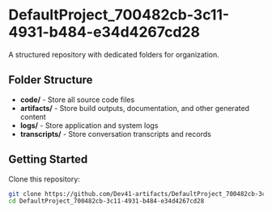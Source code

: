 # DefaultProject_700482cb-3c11-4931-b484-e34d4267cd28
A structured repository with dedicated folders for organization.

## Folder Structure

- **code/** - Store all source code files
- **artifacts/** - Store build outputs, documentation, and other generated content
- **logs/** - Store application and system logs
- **transcripts/** - Store conversation transcripts and records

## Getting Started

Clone this repository:
```bash
git clone https://github.com/Dev41-artifacts/DefaultProject_700482cb-3c11-4931-b484-e34d4267cd28
cd DefaultProject_700482cb-3c11-4931-b484-e34d4267cd28
```
